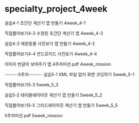 # specialty_project_4week

실습4-1 초간단 계산기 앱 만들기 4week_4-1

직접풀어보기4-3 수정된 초간단 계산기 앱 4week_4-3

실습4-2 애완동물 사진보기 앱 만들기 4week_4-2

직접풀어보기4-4 안드로이드 사진보기 4week_4-4

이미지 번갈아 보여주기 앱  4주차미션.pdf 4week_mission

-------5주차-------
실습5-1 XML 파일 없이 화면 코딩하기 5week_5-1

직접풀어보기5-3 5week_5_3

실습5-2 테이블레이아웃 계산기 앱 만들기 5week_5_2

직접풀어보기5-5 그리드레이아웃 계산기 앱 만들기 5week_5_5

5주차미션.pdf 5week_mission
